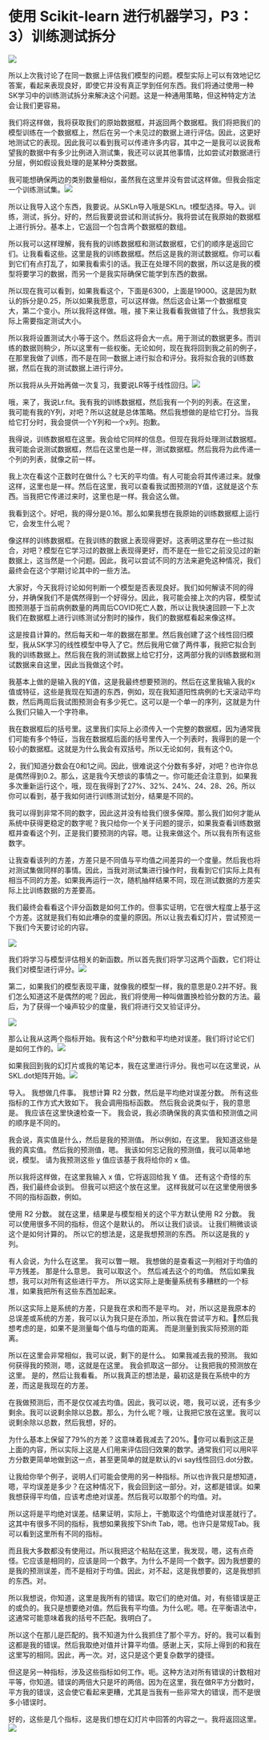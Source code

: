 # 使用 Scikit-learn 进行机器学习，P3：3）训练测试拆分 

![](img/816ece20f67a7bafdafc76312ab6259f_0.png)

所以上次我讨论了在同一数据上评估我们模型的问题。模型实际上可以有效地记忆答案，看起来表现良好，即使它并没有真正学到任何东西。我们将通过使用一种SK学习中的训练测试拆分来解决这个问题。这是一种通用策略，但这种特定方法会让我们更容易。

我们将这样做，我将获取我们的原始数据框，并返回两个数据框。我们将把我们的模型训练在一个数据框上，然后在另一个未见过的数据上进行评估。因此，这更好地测试它的表现。因此我可以看到我可以传递许多内容，其中之一是我可以说我希望我的数据中有多少比例进入测试集，我还可以说其他事情，比如尝试对数据进行分层，例如假设我处理的是某种分类数据。

我可能想确保两边的类别数量相似，虽然我在这里并没有尝试这样做。但我会指定一个训练测试集。![](img/816ece20f67a7bafdafc76312ab6259f_2.png)

所以让我导入这个东西，我要说。从SKLn导入哦是SKLn。t模型选择。导入。训练，测试，拆分。好的，然后我要说尝试和测试拆分。我将尝试在我原始的数据框上进行拆分。基本上，它返回一个包含两个数据框的数组。

所以我可以这样理解，我有我的训练数据框和测试数据框，它们的顺序是返回它们。让我看看这些。这里是我的训练数据框。然后这是我的测试数据框。你可以看到它们有点打乱了，如果我看索引的话。我正在处理不同的数据，所以这是我的模型将要学习的数据，而另一个是我实际确保它能学到东西的数据。

所以现在我可以看到，如果我看这个，下面是6300，上面是19000。这是因为默认的拆分是0.25，所以如果我愿意，可以这样做。然后这会让第一个数据框变大，第二个变小。所以我将这样做。哦，接下来让我看看我做错了什么。我想我实际上需要指定测试大小。

所以我将设置测试大小等于这个。然后这将会大一点。用于测试的数据更多。而训练的数据则稍少，所以这里有一些权衡。无论如何，现在我将回到我之前的例子，在那里我做了训练，而不是在同一数据上进行拟合和评分。我将拟合我的训练数据，然后在我的测试数据上进行评分。

所以我将从头开始再做一次复习，我要说LR等于线性回归。![](img/816ece20f67a7bafdafc76312ab6259f_4.png)

哦，来了，我说Lr.fit。我有我的训练数据框，然后我有一个列的列表。在这里，我可能有我的Y列，对吧？所以这就是总体策略。然后我想做的是给它打分。当我给它打分时，我会提供一个Y列和一个x列。抱歉。

我得说，训练数据框在这里。我会给它同样的信息。但现在我将处理测试数据框。我可能会说测试数据框，然后在这里也是一样，测试数据框。然后我将为此传递一个列的列表，就像之前一样。

我上次在看这个正数时在做什么？七天的平均值。有人可能会将其传递过来。就像这样，这里也是一样。然后在这里，我可以查看我试图预测的Y值，这就是这个东西。当我把它传递过来时，这里也是一样。我会这么做。

我看到这个。好吧，我的得分是0.16。那么如果我想在我原始的训练数据框上运行它，会发生什么呢？

像这样的训练数据框。在我训练的数据上表现得更好。这表明这里存在一些过拟合，对吧？模型在它学习过的数据上表现得更好，而不是在一些它之前没见过的新数据上，这当然是一个问题。因此，我可以尝试不同的方法来避免这种情况，我们最终会在这个学期讨论其中的一些方法。

大家好，今天我将讨论如何判断一个模型是否表现良好。我们如何解读不同的得分，并确保我们不是偶然得到一个好得分。因此，我可能会接上次的内容，模型试图预测基于当前病例数量的两周后COVID死亡人数，所以让我快速回顾一下上次我们在数据框上进行训练测试分割时的操作，我们的数据框看起来像这样。

这是按县计算的。然后每天和一年的数据在那里。然后我创建了这个线性回归模型，我从SK学习的线性模型中导入了它。然后我用它做了两件事，我把它拟合到我的训练数据上。然后我在我的测试数据上给它打分，这两部分我的训练数据和测试数据来自这里，因此当我做这个时。

我基本上做的是输入我的Y值，这是我最终想要预测的。然后在这里我输入我的x值或特征，这些是我现在知道的东西，例如，现在我知道阳性病例的七天滚动平均数，然后两周后我试图预测会有多少死亡。这可以是一个单一的序列，这就是为什么我们只输入一个字符串。

我在数据框后的括号里。这里我们实际上必须传入一个完整的数据框，因为通常我们可能有多个特征，当我在数据框后面的括号里传入一个列表时，我得到的是一个较小的数据框。这就是为什么我会有双括号。所以无论如何，我有这个0。

2，我们知道分数会在0和1之间。因此，很难说这个分数有多好，对吧？也许你总是偶然得到0.2。那么，这是我今天想谈的事情之一。你可能还会注意到，如果我多次重新运行这个，哦，现在我得到了27%、32%、24%、24、28、26。所以你可以看到，基于我如何进行训练测试划分，结果是不同的。

我可以得到非常不同的数字，因此这并没有给我们很多保障。那么我们如何才能从系统中获得更稳定的数字呢？我只给你一个关于问题的提示，如果我查看训练数据框并查看这个列，正是我们要预测的内容。嗯。让我来做这个。所以我有所有这些数字。

让我查看该列的方差，方差只是不同值与平均值之间差异的一个度量。然后我也将对测试集做同样的事情。因此，当我对测试集进行操作时，我看到它们实际上具有相当不同的方差。如果我再运行一次，随机抽样结果不同，现在测试数据的方差实际上比训练数据的方差要高。

我们最终会看看这个评分函数是如何工作的。但事实证明，它在很大程度上基于这个方差。这就是我们有如此嘈杂的度量的原因。所以让我去看幻灯片，尝试预览一下我们今天要讨论的内容。

![](img/816ece20f67a7bafdafc76312ab6259f_6.png)

我们将学习与模型评估相关的新函数。所以首先我们将学习这两个函数，它们将让我们对模型进行评分。![](img/816ece20f67a7bafdafc76312ab6259f_8.png)

第二，如果我们的模型表现平庸，就像我的模型一样，我的意思是0.2并不好。我们怎么知道这不是偶然的呢？因此，我们将使用一种叫做置换检验分数的方法。最后，为了获得一个噪声较少的度量，我们将进行交叉验证评分。

![](img/816ece20f67a7bafdafc76312ab6259f_10.png)

那么让我从这两个指标开始。我有这个R²分数和平均绝对误差。我们将讨论它们是如何工作的。![](img/816ece20f67a7bafdafc76312ab6259f_12.png)

如果我回到我的幻灯片或我的笔记本，我在这里进行评分。我也可以在这里说，从SKL.dot矩阵开始。![](img/816ece20f67a7bafdafc76312ab6259f_14.png)

导入。 我想做几件事。 我想计算 R2 分数，然后是平均绝对误差分数。 所有这些指标的工作方式大致如下。 我会调用指标函数。 然后我会说类似于，我的意思是。 我应该在这里快速检查一下。 我会说，我必须确保我的真实值和预测值之间的顺序是不同的。

我会说，真实值是什么，然后是我的预测值。 所以例如，在这里。 我知道这些是我的真实值。 然后我的预测值，嗯。 我该如何忘记我的预测值，我可以简单地说，模型。 请为我预测这些 y 值应该基于我将给你的 x 值。

所以我将这样做，在这里我输入 x 值，它将返回给我 Y 值。 还有这个奇怪的东西，我们最终会谈到。 但我可以把这个放在这里。 这样我就可以在这里使用很多不同的指标函数，例如。

使用 R2 分数。 就在这里，结果是与模型相关的这个平方默认使用 R2 分数。 我可以使用很多不同的指标，但这个是默认的。 所以让我们谈谈。 让我们稍微谈谈这个是如何计算的。 所以它的想法是，这是我想预测的东西。 所以这是我的 y 列。

有人会说，为什么在这里。 我可以瞥一眼。 我想做的是查看这一列相对于均值的平方残差。 那是什么意思。 我可以取这个。 然后减去这个的均值。 然后如果我想，我可以对所有这些进行平方。 所以这实际上是衡量系统有多糟糕的一个标准，如果我把所有这些东西加起来。

所以这实际上是系统的方差，只是我在求和而不是平均。 对，所以这是我原本的总误差或系统的方差，我可以认为我只是在添加，所以我在尝试平方和。🤧然后我想考虑的是，如果不是测量每个值与均值的距离。 而是测量到我实际预测的距离。

所以在这里会非常相似，我可以说，剩下的是什么。 如果我减去我的预测。 我如何获得我的预测，嗯，这就是在这里。 我会抓取这一部分。 让我把我的预测放在这里。 是的，然后让我看看。 所以我真正的想法是，最初这是我在系统中的方差，而这是我现在的方差。

在我做预测后，而不是仅仅减去均值。因此，我可以说，嗯，我可以说，还有多少剩余。我可以说剩余除以总数。那么，为什么呢？哦，让我把它放在这里。我可以说剩余除以总数，然后我想，好的。

为什么基本上保留了79%的方差？这意味着我减去了20%。🤧你可以看到这正是上面的内容，所以实际上这是人们用来评估回归效果的数学。通常我们可以用R平方分数更简单地做到这一点，甚至更简单的就是默认的vi say线性回归.dot分数。

让我给你举个例子，说明人们可能会使用的另一种指标。所以也许我只是想知道，嗯，平均误差是多少？在这种情况下，我会回到这一部分。对，这都是错误。如果我想获得平均值，应该考虑绝对误差。然后我可以取那个的均值。对。

所以这将是平均绝对误差。结果证明，实际上，干脆取这个均值绝对误差就行了。这其中有很多不同的指标，我想如果我按下Shift Tab，嗯。也许只是常规Tab。我可以看到这里所有不同的指标。

而且我大多数都没有使用过。所以我把这个粘贴在这里，我发现，嗯，这有点奇怪。它应该是相同的，应该是同一个数字。为什么不是同一个数字。因为我想要的是我的预测误差，而不是相对于均值。因此，对不起，这是我想要的，这是我想抓的东西。对。

所以我想说，你知道，这里是我所有的错误。取它们的绝对值。对，有些错误是正的或负的。我只是想要绝对值。然后我有平均值。为什么呢。嗯。在平衡语法中，这通常可能意味着我的括号不匹配。我明白了。

所以这个在那儿是匹配的。我不知道为什么我抓住了那个平方。好的。我可以看到这都是我的错误。然后我取绝对值并计算平均值。感谢上天，实际上得到的和我在这里写的相同。因此，再一次。对，这只是这个更复杂数学的捷径。

但这是另一种指标，涉及这些指标如何工作。呃。这种方法对所有错误的计数相对平等，你知道。错误的两倍大只是坏的两倍。因为在这里，我在做R平方分数时，平方我的错误，这会使它看起来更糟，尤其是当我有一些非常大的错误，而不是很多小错误时。

好的，这些是几个指标，这是我们想在幻灯片中回答的内容之一。我将返回这里。![](img/816ece20f67a7bafdafc76312ab6259f_16.png)
